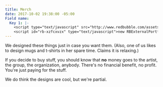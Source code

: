 ```yaml
---
title: Merch
date: 2017-10-02 19:38:00 -05:00
Field name:
  Key 1: |-
    <script type="text/javascript" src="http://www.redbubble.com/assets/external_portfolio.js"></script>
    <script id="rb-xzfcxvzx" type="text/javascript">new RBExternalPortfolio('www.redbubble.com', 'marchonknoxco', 3, 3).renderIframe();</script>
---
```


We designed these things just in case you want them. (Also, one of us likes to design mugs and t-shirts in her spare time. Claims it is relaxing.) 

If you decide to buy stuff, you should know that **no** money goes to the artist, the group, the organization, anybody. There's no financial benefit, no profit. You're just paying for the stuff.

We do think the designs are cool, but we're partial.

